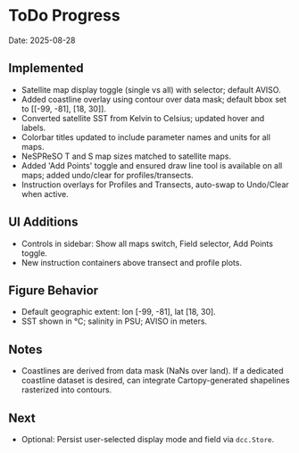 # ToDo Progress

Date: 2025-08-28

## Implemented

- Satellite map display toggle (single vs all) with selector; default AVISO.
- Added coastline overlay using contour over data mask; default bbox set to [[-99, -81], [18, 30]].
- Converted satellite SST from Kelvin to Celsius; updated hover and labels.
- Colorbar titles updated to include parameter names and units for all maps.
- NeSPReSO T and S map sizes matched to satellite maps.
- Added 'Add Points' toggle and ensured draw line tool is available on all maps; added undo/clear for profiles/transects.
- Instruction overlays for Profiles and Transects, auto-swap to Undo/Clear when active.

## UI Additions

- Controls in sidebar: Show all maps switch, Field selector, Add Points toggle.
- New instruction containers above transect and profile plots.

## Figure Behavior

- Default geographic extent: lon [-99, -81], lat [18, 30].
- SST shown in °C; salinity in PSU; AVISO in meters.

## Notes

- Coastlines are derived from data mask (NaNs over land). If a dedicated coastline dataset is desired, can integrate Cartopy-generated shapelines rasterized into contours.

## Next

- Optional: Persist user-selected display mode and field via `dcc.Store`.


